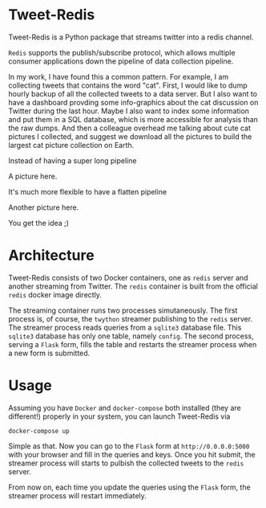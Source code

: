# Tweet-Redis

Tweet-Redis is a Python package that streams twitter into a redis channel.

`Redis` supports the publish/subscribe protocol, which allows multiple consumer applications down the pipeline of data collection pipeline.

In my work, I have found this a common pattern.
For example, I am collecting tweets that contains the word "cat".
First, I would like to dump hourly backup of all the collected tweets to a data server.
But I also want to have a dashboard provding some info-graphics about the cat discussion on Twitter during the last hour.
Maybe I also want to index some information and put them in a SQL database, which is more accessible for analysis than the raw dumps.
And then a colleague overhead me talking about cute cat pictures I collected, and suggest we download all the pictures to build the largest cat picture collection on Earth.

Instead of having a super long pipeline

A picture here.

It's much more flexible to have a flatten pipeline

Another picture here. 

You get the idea ;)

# Architecture

Tweet-Redis consists of two Docker containers, one as `redis` server and another streaming from Twitter.
The `redis` container is built from the official `redis` docker image directly.

The streaming container runs two processes simutaneously.
The first process is, of course, the `twython` streamer publishing to the `redis` server.
The streamer process reads queries from a `sqlite3` database file.
This `sqlite3` database has only one table, namely `config`.
The second process, serving a `Flask` form, fills the table and restarts the streamer process when a new form is submitted.

# Usage

Assuming you have `Docker` and `docker-compose` both installed (they are different!) properly in your system, you can launch Tweet-Redis via

    docker-compose up

Simple as that.
Now you can go to the `Flask` form at `http://0.0.0.0:5000` with your browser and fill in the queries and keys.
Once you hit submit, the streamer process will starts to pulbish the collected tweets to the `redis` server.

From now on, each time you update the queries using the `Flask` form, the streamer process will restart immediately.
